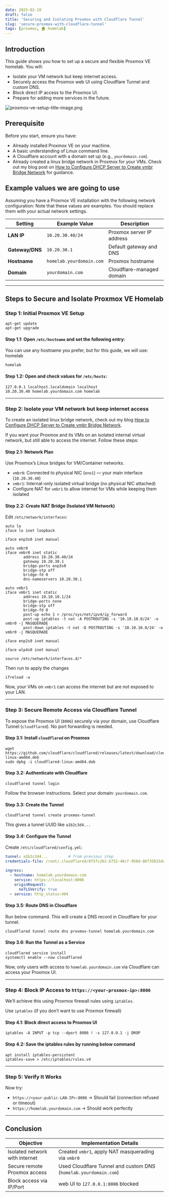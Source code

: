 ```yaml
---
date: 2025-02-10
draft: false
title: 'Securing and Isolating Proxmox with Cloudflare Tunnel'
slug: 'secure-proxmox-with-cloudflare-tunnel'
tags: [proxmox, 🏠 homelab]
---
```


## Introduction

This guide shows you how to set up a secure and flexible Proxmox VE homelab. You will:

- Isolate your VM network but keep internet access.
- Securely access the Proxmox web UI using Cloudflare Tunnel and custom DNS.
- Block direct IP access to the Proxmox UI.
- Prepare for adding more services in the future.

![proxmox-ve-setup-title-image.png](/images/proxmox-ve-setup-title-image.png)

## Prerequisite

Before you start, ensure you have:

- Already installed Proxmox VE on your machine.
- A basic understanding of Linux command line.
- A Cloudflare account with a domain set up (e.g., `yourdomain.com`).
- Already created a linux bridge network in Proxmox for your VMs. Check out my blog post on [How to Configure DHCP Server to Create vmbr Bridge Network](https://www.vijay-narayanan.com/posts/configure-dhcp-vmbr-bridge) for guidance.

## Example values we are going to use

Assuming you have a Proxmox VE installation with the following network configuration:
Note that these values are examples. You should replace them with your actual network settings.

| Setting         | Example Value                | Description                |
|-----------------|-----------------------------|----------------------------|
| **LAN IP**      | `10.20.30.40/24`            | Proxmox server IP address  |
| **Gateway/DNS** | `10.20.30.1`                | Default gateway and DNS    |
| **Hostname**    | `homelab.yourdomain.com`    | Proxmox hostname           |
| **Domain**      | `yourdomain.com`            | Cloudflare-managed domain  |

---

## Steps to Secure and Isolate Proxmox VE Homelab

### Step 1: Initial Proxmox VE Setup

```
apt-get update
apt-get upgrade
```

#### Step 1.1: Open `/etc/hostname` and set the following entry:

You can use any hostname you prefer, but for this guide, we will use: homelab

```
homelab
```

#### Step 1.2: Open and check values for `/etc/hosts`:

```
127.0.0.1 localhost.localdomain localhost
10.20.30.40 homelab.yourdomain.com homelab
```

---

### Step 2: Isolate your VM network but keep internet access

To create an isolated linux bridge network, check out my blog [How to Configure DHCP Server to Create vmbr Bridge Network](https://www.vijay-narayanan.com/posts/configure-dhcp-vmbr-bridge).

If you want your Proxmox and its VMs on an isolated internal virtual network, but still able to access the internet. Follow these steps:

#### Step 2.1: Network Plan

Use Proxmox’s Linux bridges for VM/Container networks.

- `vmbr0`: Connected to physical NIC (`eno1`) — your main interface (`10.20.30.40`)
- `vmbr1`: Internal-only isolated virtual bridge (no physical NIC attached)
- Configure NAT for `vmbr1` to allow internet for VMs while keeping them isolated

#### Step 2.2: Create NAT Bridge (Isolated VM Network)

Edit `/etc/network/interfaces`:

```
auto lo
iface lo inet loopback

iface enp3s0 inet manual

auto vmbr0
iface vmbr0 inet static
        address 10.20.30.40/24
        gateway 10.20.30.1
        bridge-ports enp3s0
        bridge-stp off
        bridge-fd 0
        dns-nameservers 10.20.30.1

auto vmbr1
iface vmbr1 inet static
        address 10.10.10.1/24
        bridge-ports none
        bridge-stp off
        bridge-fd 0
        post-up echo 1 > /proc/sys/net/ipv4/ip_forward
        post-up iptables -t nat -A POSTROUTING -s '10.10.10.0/24' -o vmbr0 -j MASQUERADE
        post-down iptables -t nat -D POSTROUTING -s '10.10.10.0/24' -o vmbr0 -j MASQUERADE

iface enp2s0 inet manual

iface wlp4s0 inet manual

source /etc/network/interfaces.d/*
```

Then run to apply the changes

```
ifreload -a
```

Now, your VMs on `vmbr1` can access the internet but are not exposed to your LAN.

---

### Step 3: Secure Remote Access via Cloudflare Tunnel

To expose the Proxmox UI (`8006`) securely via your domain, use Cloudflare Tunnel (`cloudflared`). No port forwarding is needed.

#### Step 3.1: Install `cloudflared` on Proxmox

```
wget https://github.com/cloudflare/cloudflared/releases/latest/download/cloudflared-linux-amd64.deb
sudo dpkg -i cloudflared-linux-amd64.deb
```

#### Step 3.2: Authenticate with Cloudflare

```
cloudflared tunnel login
```

Follow the browser instructions. Select your domain: `yourdomain.com`.

#### Step 3.3: Create the Tunnel

```
cloudflared tunnel create proxmox-tunnel
```

This gives a tunnel UUID like `a1b2c3d4...`

#### Step 3.4: Configure the Tunnel

Create `/etc/cloudflared/config.yml`:

```yaml
tunnel: a1b2c3d4...         # from previous step
credentials-file: /root/.cloudflared/875fc262-b752-46cf-958d-86f35815deed.json  # from previous step

ingress:
  - hostname: homelab.yourdomain.com
    service: https://localhost:8006
    originRequest:
      noTLSVerify: true
  - service: http_status:404
```

#### Step 3.5: Route DNS in Cloudflare

Run below command. This will create a DNS record in Cloudflare for your tunnel.

```
cloudflared tunnel route dns proxmox-tunnel homelab.yourdomain.com
```

#### Step 3.6: Run the Tunnel as a Service

```
cloudflared service install
systemctl enable --now cloudflared
```

Now, only users with access to `homelab.yourdomain.com` via Cloudflare can access your Proxmox UI.

---

### Step 4: Block IP Access to `https://<your-proxmox-ip>:8006`

We’ll achieve this using Proxmox firewall rules using `iptables`.

Use `iptables` (if you don’t want to use Proxmox firewall)

#### Step 4.1: Block direct access to Proxmox UI

```
iptables -A INPUT -p tcp --dport 8006 ! -s 127.0.0.1 -j DROP
```

#### Step 4.2: Save the iptables rules by running below command

```
apt install iptables-persistent
iptables-save > /etc/iptables/rules.v4
```

---

### Step 5: Verify It Works

Now try:

- `https://<your-public-LAN-IP>:8006` → Should fail (connection refused or timeout)
- `https://homelab.yourdomain.com` → Should work perfectly

---

## Conclusion

| Objective | Implementation Details                                        |
|---|---------------------------------------------------------------|
| Isolated network with internet | Created `vmbr1`, apply NAT masquerading via `vmbr0`           |
| Secure remote Proxmox access | Used Cloudflare Tunnel and custom DNS (`homelab.yourdomain.com`) |
| Block access via IP/Port | web UI to `127.0.0.1:8006` blocked                    |
